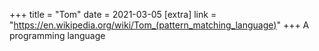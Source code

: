 +++
title = "Tom"
date = 2021-03-05
[extra]
link = "https://en.wikipedia.org/wiki/Tom_(pattern_matching_language)"
+++
A programming language

